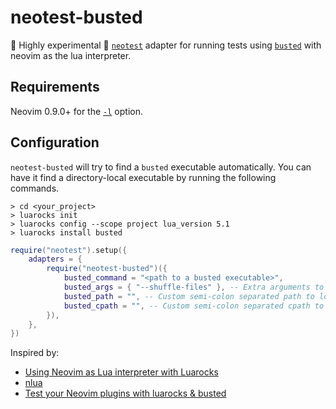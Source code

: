 # neotest-busted

🚧 Highly experimental 🚧 [`neotest`](https://github.com/nvim-neotest/neotest) adapter
for running tests using [`busted`](https://github.com/lunarmodules/busted/) with
neovim as the lua interpreter.

## Requirements

Neovim 0.9.0+ for the [`-l`](https://neovim.io/doc/user/starting.html#-l) option.

## Configuration

`neotest-busted` will try to find a `busted` executable automatically. You can
have it find a directory-local executable by running the following commands.

```shell
> cd <your_project>
> luarocks init
> luarocks config --scope project lua_version 5.1
> luarocks install busted
```

```lua
require("neotest").setup({
    adapters = {
        require("neotest-busted")({
            busted_command = "<path to a busted executable>",
            busted_args = { "--shuffle-files" }, -- Extra arguments to busted
            busted_path = "", -- Custom semi-colon separated path to load in neovim before running busted
            busted_cpath = "", -- Custom semi-colon separated cpath to load in neovim before running busted
        }),
    },
})
```

Inspired by:

* [Using Neovim as Lua interpreter with Luarocks](https://zignar.net/2023/01/21/using-luarocks-as-lua-interpreter-with-luarocks/)
* [nlua](https://github.com/mfussenegger/nlua)
* [Test your Neovim plugins with luarocks & busted](https://mrcjkb.dev/posts/2023-06-06-luarocks-test.html)
